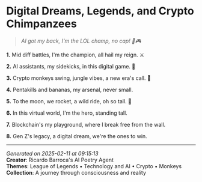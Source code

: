 # Digital Dreams, Legends, and Crypto Chimpanzees

> *AI got my back, I'm the LOL champ, no cap! 🤖🎮*

**1.** Mid diff battles, I'm the champion, all hail my reign. ⚔️


**2.** AI assistants, my sidekicks, in this digital game. 🤖


**3.** Crypto monkeys swing, jungle vibes, a new era's call. 🐒


**4.** Pentakills and bananas, my arsenal, never small.


**5.** To the moon, we rocket, a wild ride, oh so tall. 🚀


**6.** In this virtual world, I'm the hero, standing tall.


**7.** Blockchain's my playground, where I break free from the wall.


**8.** Gen Z's legacy, a digital dream, we're the ones to win.



---

*Generated on 2025-02-11 at 09:15:13*  
**Creator**: Ricardo Barroca's AI Poetry Agent  
**Themes**: League of Legends • Technology and AI • Crypto • Monkeys  
**Collection**: A journey through consciousness and reality
